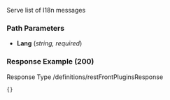 






 
Serve list of I18n messages  


### Path Parameters

 - **Lang** (_string, required_) 




### Response Example (200)
Response Type /definitions/restFrontPluginsResponse

```
{}
```


